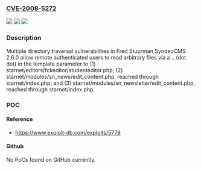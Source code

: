 ### [CVE-2008-5272](https://cve.mitre.org/cgi-bin/cvename.cgi?name=CVE-2008-5272)
![](https://img.shields.io/static/v1?label=Product&message=n%2Fa&color=blue)
![](https://img.shields.io/static/v1?label=Version&message=n%2Fa&color=blue)
![](https://img.shields.io/static/v1?label=Vulnerability&message=n%2Fa&color=brighgreen)

### Description

Multiple directory traversal vulnerabilities in Fred Stuurman SyndeoCMS 2.6.0 allow remote authenticated users to read arbitrary files via a .. (dot dot) in the template parameter to (1) starnet/editors/fckeditor/studenteditor.php; (2) starnet/modules/sn_news/edit_content.php, reached through starnet/index.php; and (3) starnet/modules/sn_newsletter/edit_content.php, reached through starnet/index.php.

### POC

#### Reference
- https://www.exploit-db.com/exploits/5779

#### Github
No PoCs found on GitHub currently.

